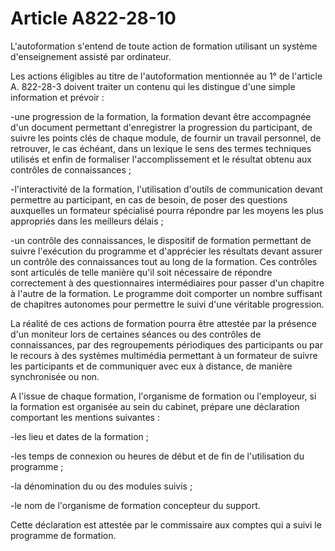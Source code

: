# Article A822-28-10

L'autoformation s'entend de toute action de formation utilisant un système d'enseignement assisté par ordinateur.

Les actions éligibles au titre de l'autoformation mentionnée au 1° de l'article A. 822-28-3 doivent traiter un contenu qui les distingue d'une simple information et prévoir :

-une progression de la formation, la formation devant être accompagnée d'un document permettant d'enregistrer la progression du participant, de suivre les points clés de chaque module, de fournir un travail personnel, de retrouver, le cas échéant, dans un lexique le sens des termes techniques utilisés et enfin de formaliser l'accomplissement et le résultat obtenu aux contrôles de connaissances ;

-l'interactivité de la formation, l'utilisation d'outils de communication devant permettre au participant, en cas de besoin, de poser des questions auxquelles un formateur spécialisé pourra répondre par les moyens les plus appropriés dans les meilleurs délais ;

-un contrôle des connaissances, le dispositif de formation permettant de suivre l'exécution du programme et d'apprécier les résultats devant assurer un contrôle des connaissances tout au long de la formation. Ces contrôles sont articulés de telle manière qu'il soit nécessaire de répondre correctement à des questionnaires intermédiaires pour passer d'un chapitre à l'autre de la formation. Le programme doit comporter un nombre suffisant de chapitres autonomes pour permettre le suivi d'une véritable progression.

La réalité de ces actions de formation pourra être attestée par la présence d'un moniteur lors de certaines séances ou des contrôles de connaissances, par des regroupements périodiques des participants ou par le recours à des systèmes multimédia permettant à un formateur de suivre les participants et de communiquer avec eux à distance, de manière synchronisée ou non.

A l'issue de chaque formation, l'organisme de formation ou l'employeur, si la formation est organisée au sein du cabinet, prépare une déclaration comportant les mentions suivantes :

-les lieu et dates de la formation ;

-les temps de connexion ou heures de début et de fin de l'utilisation du programme ;

-la dénomination du ou des modules suivis ;

-le nom de l'organisme de formation concepteur du support.

Cette déclaration est attestée par le commissaire aux comptes qui a suivi le programme de formation.
